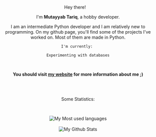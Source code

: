 <div align = "center">
Hey there! <img src="https://media.giphy.com/media/hvRJCLFzcasrR4ia7z/giphy.gif" width="15px">

I'm **Mutayyab Tariq**, a hobby developer.

I am an intermediate Python developer and I am relatively new to programming. On my github page, you'll find some of the projects I've worked on. Most of them are made in Python.

    I'm currently: 
    
    Experimenting with databases


    
<br/>
    
**You should visit [my website](https://mutyyab.github.io) for more information about me ;)**
    
<br/>
<br/>
    
Some Statistics:
    
<br/>
    
![My Most used languages](https://github-readme-stats.vercel.app/api/top-langs/?username=mutyyab&layout=compact&theme=cobalt)
    <br/>
    <br/>
![My Github Stats](https://github-readme-stats.vercel.app/api?username=mutyyab&theme=cobalt)
</div>
